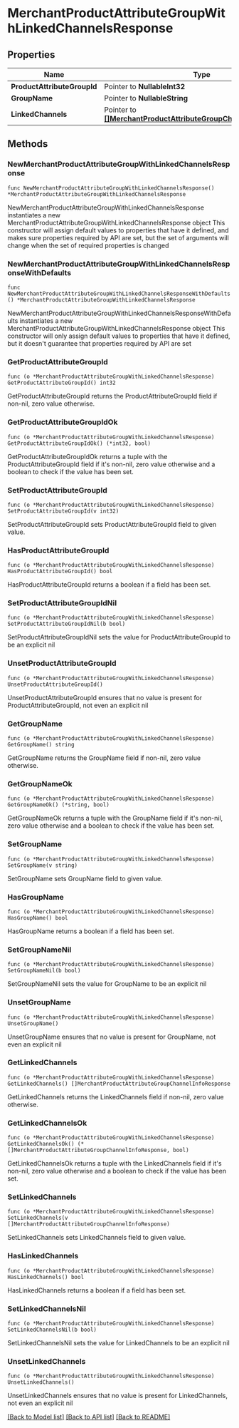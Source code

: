 # MerchantProductAttributeGroupWithLinkedChannelsResponse

## Properties

Name | Type | Description | Notes
------------ | ------------- | ------------- | -------------
**ProductAttributeGroupId** | Pointer to **NullableInt32** |  | [optional] 
**GroupName** | Pointer to **NullableString** |  | [optional] 
**LinkedChannels** | Pointer to [**[]MerchantProductAttributeGroupChannelInfoResponse**](MerchantProductAttributeGroupChannelInfoResponse.md) |  | [optional] 

## Methods

### NewMerchantProductAttributeGroupWithLinkedChannelsResponse

`func NewMerchantProductAttributeGroupWithLinkedChannelsResponse() *MerchantProductAttributeGroupWithLinkedChannelsResponse`

NewMerchantProductAttributeGroupWithLinkedChannelsResponse instantiates a new MerchantProductAttributeGroupWithLinkedChannelsResponse object
This constructor will assign default values to properties that have it defined,
and makes sure properties required by API are set, but the set of arguments
will change when the set of required properties is changed

### NewMerchantProductAttributeGroupWithLinkedChannelsResponseWithDefaults

`func NewMerchantProductAttributeGroupWithLinkedChannelsResponseWithDefaults() *MerchantProductAttributeGroupWithLinkedChannelsResponse`

NewMerchantProductAttributeGroupWithLinkedChannelsResponseWithDefaults instantiates a new MerchantProductAttributeGroupWithLinkedChannelsResponse object
This constructor will only assign default values to properties that have it defined,
but it doesn't guarantee that properties required by API are set

### GetProductAttributeGroupId

`func (o *MerchantProductAttributeGroupWithLinkedChannelsResponse) GetProductAttributeGroupId() int32`

GetProductAttributeGroupId returns the ProductAttributeGroupId field if non-nil, zero value otherwise.

### GetProductAttributeGroupIdOk

`func (o *MerchantProductAttributeGroupWithLinkedChannelsResponse) GetProductAttributeGroupIdOk() (*int32, bool)`

GetProductAttributeGroupIdOk returns a tuple with the ProductAttributeGroupId field if it's non-nil, zero value otherwise
and a boolean to check if the value has been set.

### SetProductAttributeGroupId

`func (o *MerchantProductAttributeGroupWithLinkedChannelsResponse) SetProductAttributeGroupId(v int32)`

SetProductAttributeGroupId sets ProductAttributeGroupId field to given value.

### HasProductAttributeGroupId

`func (o *MerchantProductAttributeGroupWithLinkedChannelsResponse) HasProductAttributeGroupId() bool`

HasProductAttributeGroupId returns a boolean if a field has been set.

### SetProductAttributeGroupIdNil

`func (o *MerchantProductAttributeGroupWithLinkedChannelsResponse) SetProductAttributeGroupIdNil(b bool)`

 SetProductAttributeGroupIdNil sets the value for ProductAttributeGroupId to be an explicit nil

### UnsetProductAttributeGroupId
`func (o *MerchantProductAttributeGroupWithLinkedChannelsResponse) UnsetProductAttributeGroupId()`

UnsetProductAttributeGroupId ensures that no value is present for ProductAttributeGroupId, not even an explicit nil
### GetGroupName

`func (o *MerchantProductAttributeGroupWithLinkedChannelsResponse) GetGroupName() string`

GetGroupName returns the GroupName field if non-nil, zero value otherwise.

### GetGroupNameOk

`func (o *MerchantProductAttributeGroupWithLinkedChannelsResponse) GetGroupNameOk() (*string, bool)`

GetGroupNameOk returns a tuple with the GroupName field if it's non-nil, zero value otherwise
and a boolean to check if the value has been set.

### SetGroupName

`func (o *MerchantProductAttributeGroupWithLinkedChannelsResponse) SetGroupName(v string)`

SetGroupName sets GroupName field to given value.

### HasGroupName

`func (o *MerchantProductAttributeGroupWithLinkedChannelsResponse) HasGroupName() bool`

HasGroupName returns a boolean if a field has been set.

### SetGroupNameNil

`func (o *MerchantProductAttributeGroupWithLinkedChannelsResponse) SetGroupNameNil(b bool)`

 SetGroupNameNil sets the value for GroupName to be an explicit nil

### UnsetGroupName
`func (o *MerchantProductAttributeGroupWithLinkedChannelsResponse) UnsetGroupName()`

UnsetGroupName ensures that no value is present for GroupName, not even an explicit nil
### GetLinkedChannels

`func (o *MerchantProductAttributeGroupWithLinkedChannelsResponse) GetLinkedChannels() []MerchantProductAttributeGroupChannelInfoResponse`

GetLinkedChannels returns the LinkedChannels field if non-nil, zero value otherwise.

### GetLinkedChannelsOk

`func (o *MerchantProductAttributeGroupWithLinkedChannelsResponse) GetLinkedChannelsOk() (*[]MerchantProductAttributeGroupChannelInfoResponse, bool)`

GetLinkedChannelsOk returns a tuple with the LinkedChannels field if it's non-nil, zero value otherwise
and a boolean to check if the value has been set.

### SetLinkedChannels

`func (o *MerchantProductAttributeGroupWithLinkedChannelsResponse) SetLinkedChannels(v []MerchantProductAttributeGroupChannelInfoResponse)`

SetLinkedChannels sets LinkedChannels field to given value.

### HasLinkedChannels

`func (o *MerchantProductAttributeGroupWithLinkedChannelsResponse) HasLinkedChannels() bool`

HasLinkedChannels returns a boolean if a field has been set.

### SetLinkedChannelsNil

`func (o *MerchantProductAttributeGroupWithLinkedChannelsResponse) SetLinkedChannelsNil(b bool)`

 SetLinkedChannelsNil sets the value for LinkedChannels to be an explicit nil

### UnsetLinkedChannels
`func (o *MerchantProductAttributeGroupWithLinkedChannelsResponse) UnsetLinkedChannels()`

UnsetLinkedChannels ensures that no value is present for LinkedChannels, not even an explicit nil

[[Back to Model list]](../README.md#documentation-for-models) [[Back to API list]](../README.md#documentation-for-api-endpoints) [[Back to README]](../README.md)


